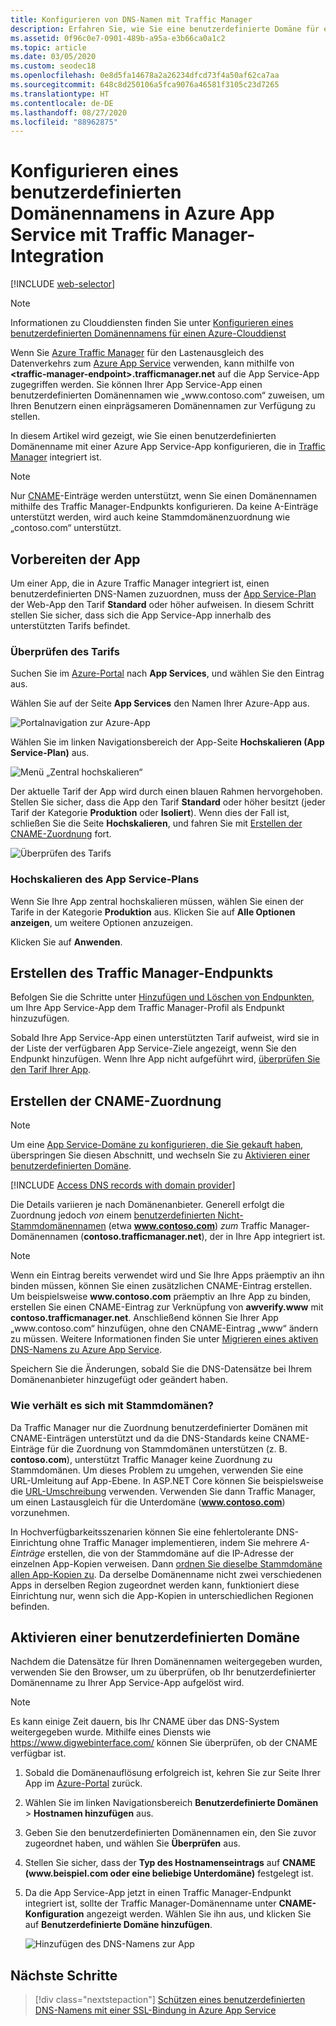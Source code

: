 ```yaml
---
title: Konfigurieren von DNS-Namen mit Traffic Manager
description: Erfahren Sie, wie Sie eine benutzerdefinierte Domäne für eine Azure App Service-App konfigurieren, die für den Lastenausgleich mit Traffic Manager integriert ist.
ms.assetid: 0f96c0e7-0901-489b-a95a-e3b66ca0a1c2
ms.topic: article
ms.date: 03/05/2020
ms.custom: seodec18
ms.openlocfilehash: 0e8d5fa14678a2a26234dfcd73f4a50af62ca7aa
ms.sourcegitcommit: 648c8d250106a5fca9076a46581f3105c23d7265
ms.translationtype: HT
ms.contentlocale: de-DE
ms.lasthandoff: 08/27/2020
ms.locfileid: "88962875"
---
```

# <a name="configure-a-custom-domain-name-in-azure-app-service-with-traffic-manager-integration"></a>Konfigurieren eines benutzerdefinierten Domänennamens in Azure App Service mit Traffic Manager-Integration

[!INCLUDE [web-selector](../../includes/websites-custom-domain-selector.md)]

> [!NOTE]
> Informationen zu Clouddiensten finden Sie unter [Konfigurieren eines benutzerdefinierten Domänennamens für einen Azure-Clouddienst](../cloud-services/cloud-services-custom-domain-name-portal.md)

Wenn Sie [Azure Traffic Manager](../traffic-manager/index.yml) für den Lastenausgleich des Datenverkehrs zum [Azure App Service](overview.md) verwenden, kann mithilfe von **\<traffic-manager-endpoint>.trafficmanager.net** auf die App Service-App zugegriffen werden. Sie können Ihrer App Service-App einen benutzerdefinierten Domänennamen wie „www\.contoso.com“ zuweisen, um Ihren Benutzern einen einprägsameren Domänennamen zur Verfügung zu stellen.

In diesem Artikel wird gezeigt, wie Sie einen benutzerdefinierten Domänenname mit einer Azure App Service-App konfigurieren, die in [Traffic Manager](../traffic-manager/traffic-manager-overview.md) integriert ist.

> [!NOTE]
> Nur [CNAME](https://en.wikipedia.org/wiki/CNAME_record)-Einträge werden unterstützt, wenn Sie einen Domänennamen mithilfe des Traffic Manager-Endpunkts konfigurieren. Da keine A-Einträge unterstützt werden, wird auch keine Stammdomänenzuordnung wie „contoso.com“ unterstützt.
> 

## <a name="prepare-the-app"></a>Vorbereiten der App

Um einer App, die in Azure Traffic Manager integriert ist, einen benutzerdefinierten DNS-Namen zuzuordnen, muss der [App Service-Plan](https://azure.microsoft.com/pricing/details/app-service/) der Web-App den Tarif **Standard** oder höher aufweisen. In diesem Schritt stellen Sie sicher, dass sich die App Service-App innerhalb des unterstützten Tarifs befindet.

### <a name="check-the-pricing-tier"></a>Überprüfen des Tarifs

Suchen Sie im [Azure-Portal](https://portal.azure.com) nach **App Services**, und wählen Sie den Eintrag aus.

Wählen Sie auf der Seite **App Services** den Namen Ihrer Azure-App aus.

![Portalnavigation zur Azure-App](./media/app-service-web-tutorial-custom-domain/select-app.png)

Wählen Sie im linken Navigationsbereich der App-Seite **Hochskalieren (App Service-Plan)** aus.

![Menü „Zentral hochskalieren“](./media/app-service-web-tutorial-custom-domain/scale-up-menu.png)

Der aktuelle Tarif der App wird durch einen blauen Rahmen hervorgehoben. Stellen Sie sicher, dass die App den Tarif **Standard** oder höher besitzt (jeder Tarif der Kategorie **Produktion** oder **Isoliert**). Wenn dies der Fall ist, schließen Sie die Seite **Hochskalieren**, und fahren Sie mit [Erstellen der CNAME-Zuordnung](#create-the-cname-mapping) fort.

![Überprüfen des Tarifs](./media/app-service-web-tutorial-custom-domain/check-pricing-tier.png)

### <a name="scale-up-the-app-service-plan"></a>Hochskalieren des App Service-Plans

Wenn Sie Ihre App zentral hochskalieren müssen, wählen Sie einen der Tarife in der Kategorie **Produktion** aus. Klicken Sie auf **Alle Optionen anzeigen**, um weitere Optionen anzuzeigen.

Klicken Sie auf **Anwenden**.

## <a name="create-traffic-manager-endpoint"></a>Erstellen des Traffic Manager-Endpunkts

Befolgen Sie die Schritte unter [Hinzufügen und Löschen von Endpunkten](../traffic-manager/traffic-manager-manage-endpoints.md), um Ihre App Service-App dem Traffic Manager-Profil als Endpunkt hinzuzufügen.

Sobald Ihre App Service-App einen unterstützten Tarif aufweist, wird sie in der Liste der verfügbaren App Service-Ziele angezeigt, wenn Sie den Endpunkt hinzufügen. Wenn Ihre App nicht aufgeführt wird, [überprüfen Sie den Tarif Ihrer App](#prepare-the-app).

## <a name="create-the-cname-mapping"></a>Erstellen der CNAME-Zuordnung
> [!NOTE]
> Um eine [App Service-Domäne zu konfigurieren, die Sie gekauft haben](manage-custom-dns-buy-domain.md), überspringen Sie diesen Abschnitt, und wechseln Sie zu [Aktivieren einer benutzerdefinierten Domäne](#enable-custom-domain).
> 

[!INCLUDE [Access DNS records with domain provider](../../includes/app-service-web-access-dns-records-no-h.md)]

Die Details variieren je nach Domänenanbieter. Generell erfolgt die Zuordnung jedoch *von* einem [benutzerdefinierten Nicht-Stammdomänennamen](#what-about-root-domains) (etwa **www.contoso.com**) *zum* Traffic Manager-Domänennamen (**contoso.trafficmanager.net**), der in Ihre App integriert ist. 

> [!NOTE]
> Wenn ein Eintrag bereits verwendet wird und Sie Ihre Apps präemptiv an ihn binden müssen, können Sie einen zusätzlichen CNAME-Eintrag erstellen. Um beispielsweise **www\.contoso.com** präemptiv an Ihre App zu binden, erstellen Sie einen CNAME-Eintrag zur Verknüpfung von **awverify.www** mit **contoso.trafficmanager.net**. Anschließend können Sie Ihrer App „www\.contoso.com“ hinzufügen, ohne den CNAME-Eintrag „www“ ändern zu müssen. Weitere Informationen finden Sie unter [Migrieren eines aktiven DNS-Namens zu Azure App Service](manage-custom-dns-migrate-domain.md).

Speichern Sie die Änderungen, sobald Sie die DNS-Datensätze bei Ihrem Domänenanbieter hinzugefügt oder geändert haben.

### <a name="what-about-root-domains"></a>Wie verhält es sich mit Stammdomänen?

Da Traffic Manager nur die Zuordnung benutzerdefinierter Domänen mit CNAME-Einträgen unterstützt und da die DNS-Standards keine CNAME-Einträge für die Zuordnung von Stammdomänen unterstützen (z. B. **contoso.com**), unterstützt Traffic Manager keine Zuordnung zu Stammdomänen. Um dieses Problem zu umgehen, verwenden Sie eine URL-Umleitung auf App-Ebene. In ASP.NET Core können Sie beispielsweise die [URL-Umschreibung](/aspnet/core/fundamentals/url-rewriting) verwenden. Verwenden Sie dann Traffic Manager, um einen Lastausgleich für die Unterdomäne (**www.contoso.com**) vorzunehmen.

In Hochverfügbarkeitsszenarien können Sie eine fehlertolerante DNS-Einrichtung ohne Traffic Manager implementieren, indem Sie mehrere *A-Einträge* erstellen, die von der Stammdomäne auf die IP-Adresse der einzelnen App-Kopien verweisen. Dann [ordnen Sie dieselbe Stammdomäne allen App-Kopien zu](app-service-web-tutorial-custom-domain.md#map-an-a-record). Da derselbe Domänenname nicht zwei verschiedenen Apps in derselben Region zugeordnet werden kann, funktioniert diese Einrichtung nur, wenn sich die App-Kopien in unterschiedlichen Regionen befinden.

## <a name="enable-custom-domain"></a>Aktivieren einer benutzerdefinierten Domäne
Nachdem die Datensätze für Ihren Domänennamen weitergegeben wurden, verwenden Sie den Browser, um zu überprüfen, ob Ihr benutzerdefinierter Domänenname zu Ihrer App Service-App aufgelöst wird.

> [!NOTE]
> Es kann einige Zeit dauern, bis Ihr CNAME über das DNS-System weitergegeben wurde. Mithilfe eines Diensts wie <a href="https://www.digwebinterface.com/">https://www.digwebinterface.com/</a> können Sie überprüfen, ob der CNAME verfügbar ist.
> 
> 

1. Sobald die Domänenauflösung erfolgreich ist, kehren Sie zur Seite Ihrer App im [Azure-Portal](https://portal.azure.com) zurück.
2. Wählen Sie im linken Navigationsbereich **Benutzerdefinierte Domänen** > **Hostnamen hinzufügen** aus.
4. Geben Sie den benutzerdefinierten Domänennamen ein, den Sie zuvor zugeordnet haben, und wählen Sie **Überprüfen** aus.
5. Stellen Sie sicher, dass der **Typ des Hostnamenseintrags** auf **CNAME (www\.beispiel.com oder eine beliebige Unterdomäne)** festgelegt ist.

6. Da die App Service-App jetzt in einen Traffic Manager-Endpunkt integriert ist, sollte der Traffic Manager-Domänenname unter **CNAME-Konfiguration** angezeigt werden. Wählen Sie ihn aus, und klicken Sie auf **Benutzerdefinierte Domäne hinzufügen**.

    ![Hinzufügen des DNS-Namens zur App](./media/configure-domain-traffic-manager/enable-traffic-manager-domain.png)

## <a name="next-steps"></a>Nächste Schritte

> [!div class="nextstepaction"]
> [Schützen eines benutzerdefinierten DNS-Namens mit einer SSL-Bindung in Azure App Service](configure-ssl-bindings.md)